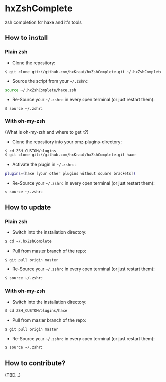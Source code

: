 hxZshComplete
=============

zsh completion for haxe and it's tools

How to install
--------------

### Plain zsh

* Clone the repository:

```bash
$ git clone git://github.com/hxKraut/hxZshComplete.git ~/.hxZshComplete
```

* Source the script from your `~/.zshrc`:

```bash
source ~/.hxZshComplete/haxe.zsh
```

* Re-Source your `~/.zshrc` in every open terminal (or just restart them):

```bash
$ source ~/.zshrc
```

### With oh-my-zsh

(What is oh-my-zsh and where to get it?)

* Clone the repository into your omz-plugins-directory:

```bash
$ cd ZSH_CUSTOM/plugins
$ git clone git://github.com/hxKraut/hxZshComplete.git haxe
```

* Activate the plugin in `~/.zshrc`:

```bash
plugins=(haxe [your other plugins without square brackets])
```

* Re-Source your `~/.zshrc` in every open terminal (or just restart them):

```bash
$ source ~/.zshrc
```

How to update
-------------

### Plain zsh

* Switch into the installation directory:

```bash
$ cd ~/.hxZshComplete
```

* Pull from master branch of the repo:

```bash
$ git pull origin master
```

* Re-Source your `~/.zshrc` in every open terminal (or just restart them):

```bash
$ source ~/.zshrc
```

### With oh-my-zsh

* Switch into the installation directory:

```bash
$ cd ZSH_CUSTOM/plugins/haxe
```

* Pull from master branch of the repo:

```bash
$ git pull origin master
```

* Re-Source your `~/.zshrc` in every open terminal (or just restart them):

```bash
$ source ~/.zshrc
```

How to contribute?
------------------

(TBD…)
